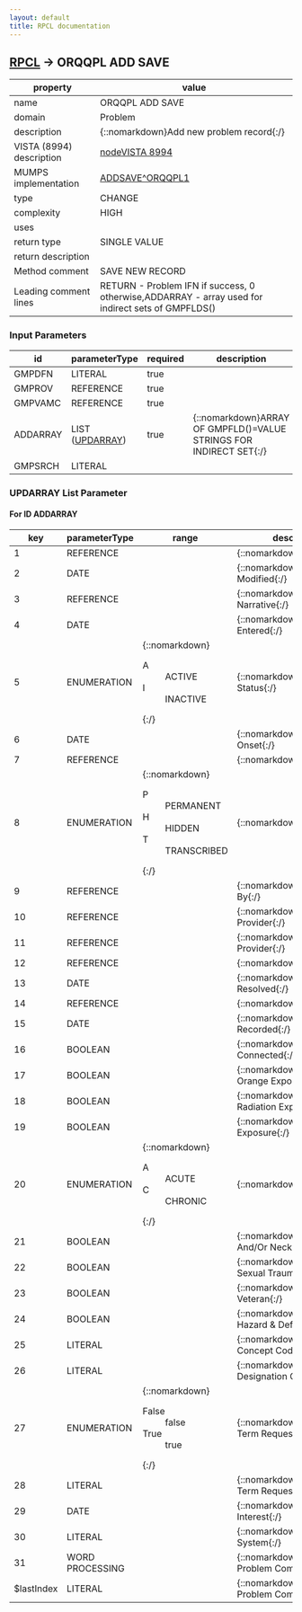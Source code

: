 ```yaml
---
layout: default
title: RPCL documentation
---
```




## [RPCL](TableOfContent.md) &#8594; ORQQPL ADD SAVE 

 property | value 
--- | --- 
 name | ORQQPL ADD SAVE
 domain | Problem
 description | {::nomarkdown}Add new problem record{:/}
 VISTA (8994) description | [nodeVISTA 8994](http://localhost:9000/query?fmql=DESCRIBE%208994%20FILTER%20(.01%3DORQQPL%20ADD%20SAVE)&format=HTML)
 MUMPS implementation | [ADDSAVE^ORQQPL1](http://code.osehra.org/dox/Routine_ORQQPL1_source.html)
 type | CHANGE
 complexity | HIGH
 uses | 
 return type | SINGLE VALUE
 return description | 
 Method comment | SAVE NEW RECORD
 Leading comment lines | RETURN - Problem IFN if success, 0 otherwise,ADDARRAY - array used for indirect sets of  GMPFLDS()

### Input Parameters

| id | parameterType | required | description | example | 
| --- | --- | --- | --- | --- | 
| GMPDFN | LITERAL | true |  | 25^CARTER,DAVID^0113^ | 
| GMPROV | REFERENCE | true |  | 57 | 
| GMPVAMC | REFERENCE | true |  | 2957 | 
| ADDARRAY | LIST ([UPDARRAY](#for-id-addarray)) | true | {::nomarkdown}ARRAY OF GMPFLD()=VALUE STRINGS FOR INDIRECT SET{:/} |  | 
| GMPSRCH | LITERAL |  |  | hypertension | 

### UPDARRAY List Parameter


#### For ID ADDARRAY

| key | parameterType | range | description | mvdmProperty | example | 
| --- | --- | --- | --- | --- | --- | 
| 1 | REFERENCE |  | {::nomarkdown}Diagnosis{:/} | diagnosis | GMPFLD(.01)=\521774^R69.\ | 
| 2 | DATE |  | {::nomarkdown}Date Last Modified{:/} | lastModifiedDate | GMPFLD(.03)=\0^\ | 
| 3 | REFERENCE |  | {::nomarkdown}Provider Narrative{:/} | providerNarrative | GMPFLD(.05)=\^Hypertension\ | 
| 4 | DATE |  | {::nomarkdown}Date Entered{:/} | enteredDate | GMPFLD(.08)=\3160801^Aug 01 2016\ | 
| 5 | ENUMERATION | {::nomarkdown}<dl><dt>A</dt><dd>ACTIVE</dd><dt>I</dt><dd>INACTIVE</dd></dl>{:/} | {::nomarkdown}Problem Status{:/} | problemStatus | GMPFLD(.12)=\A^ACTIVE\ | 
| 6 | DATE |  | {::nomarkdown}Date Of Onset{:/} | onsetDate | GMPFLD(.13)=\3120313^Mar 13 2012\ | 
| 7 | REFERENCE |  | {::nomarkdown}Problem{:/} | problem | GMPFLD(1.01)=\7647488^Hypertension\ | 
| 8 | ENUMERATION | {::nomarkdown}<dl><dt>P</dt><dd>PERMANENT</dd><dt>H</dt><dd>HIDDEN</dd><dt>T</dt><dd>TRANSCRIBED</dd></dl>{:/} | {::nomarkdown}Condition{:/} | condition | GMPFLD(1.02)=\P\ | 
| 9 | REFERENCE |  | {::nomarkdown}Entered By{:/} | enteredBy | GMPFLD(1.03)=\57^ALEXANDER,ROBERT\ | 
| 10 | REFERENCE |  | {::nomarkdown}Recording Provider{:/} |  | GMPFLD(1.04)=\57^ALEXANDER,ROBERT\ | 
| 11 | REFERENCE |  | {::nomarkdown}Responsible Provider{:/} | responsibleProvider | GMPFLD(1.05)=\57^Alexander,Robert\ | 
| 12 | REFERENCE |  | {::nomarkdown}Service{:/} |  | GMPFLD(1.06)=\^\ | 
| 13 | DATE |  | {::nomarkdown}Date Resolved{:/} | resolvedDate | GMPFLD(1.07)=\3160801^Aug 01 2016\ | 
| 14 | REFERENCE |  | {::nomarkdown}Clinic{:/} | clinic | GMPFLD(1.08)=\10^Clinicd\ | 
| 15 | DATE |  | {::nomarkdown}Date Recorded{:/} |  | GMPFLD(1.09)=\3160801^Aug 01 2016\ | 
| 16 | BOOLEAN |  | {::nomarkdown}Service Connected{:/} | isServiceConnected | GMPFLD(1.1)=\^Unknown\ | 
| 17 | BOOLEAN |  | {::nomarkdown}Agent Orange Exposure{:/} | isAgentOrangeExposure | GMPFLD(1.11)=\0^NO\ | 
| 18 | BOOLEAN |  | {::nomarkdown}Ionizing Radiation Exposure{:/} | isIonizingRadiationExposure | GMPFLD(1.12)=\0^NO\ | 
| 19 | BOOLEAN |  | {::nomarkdown}Persian Gulf Exposure{:/} | isPersianGulfExposure | GMPFLD(1.13)=\0^NO\ | 
| 20 | ENUMERATION | {::nomarkdown}<dl><dt>A</dt><dd>ACUTE</dd><dt>C</dt><dd>CHRONIC</dd></dl>{:/} | {::nomarkdown}Priority{:/} | priority | GMPFLD(1.14)=\A^ACUTE\ | 
| 21 | BOOLEAN |  | {::nomarkdown}Head And/Or Neck Cancer{:/} | isHeadAndOrNeckCancer | GMPFLD(1.15)=\0^NO\ | 
| 22 | BOOLEAN |  | {::nomarkdown}Military Sexual Trauma{:/} | isMilitarySexualTrauma | GMPFLD(1.16)=\0^NO\ | 
| 23 | BOOLEAN |  | {::nomarkdown}Combat Veteran{:/} | isCombatVeteran | GMPFLD(1.17)=\0^NO\ | 
| 24 | BOOLEAN |  | {::nomarkdown}Shipboard Hazard & Defense{:/} | isShipboardHazardDefense | GMPFLD(1.18)=\0^NO\ | 
| 25 | LITERAL |  | {::nomarkdown}Snomed Ct Concept Code{:/} | snomedCTConceptCode | GMPFLD(80001)=\38341003^38341003\ | 
| 26 | LITERAL |  | {::nomarkdown}Snomed Ct Designation Code{:/} | snomedCTDesignationCode | GMPFLD(80002)=\64176011^64176011\ | 
| 27 | ENUMERATION | {::nomarkdown}<dl><dt>False</dt><dd>false</dd><dt>True</dt><dd>true</dd></dl>{:/} | {::nomarkdown}Unique New Term Requested{:/} | uniqueNewTermRequested | GMPFLD(80101)=\^\ | 
| 28 | LITERAL |  | {::nomarkdown}Unique Term Request Comment{:/} | uniqueTermRequestComment | GMPFLD(80102)=\^\ | 
| 29 | DATE |  | {::nomarkdown}Date Of Interest{:/} | interestDate | GMPFLD(80201)=\3160801^Aug 01 2016\ | 
| 30 | LITERAL |  | {::nomarkdown}Coding System{:/} | codingSystem | GMPFLD(80202)=\10D^ICD-10-CM\ | 
| 31 | WORD PROCESSING |  | {::nomarkdown}New Problem Comment{:/} | comments | GMPFLD(10,\NEW\,1)=\hypertension comment 1\ | 
| $lastIndex | LITERAL |  | {::nomarkdown}Number of Problem Comments{:/} |  | GMPFLD(10,0)=\1\ | 